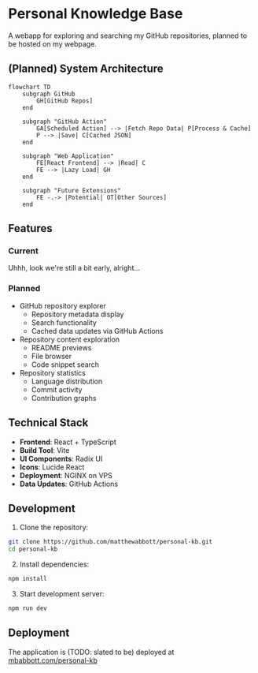 # Personal Knowledge Base

A webapp for exploring and searching my GitHub repositories, planned to be hosted on my webpage.

## (Planned) System Architecture

```mermaid
flowchart TD
    subgraph GitHub
        GH[GitHub Repos]
    end

    subgraph "GitHub Action"
        GA[Scheduled Action] --> |Fetch Repo Data| P[Process & Cache]
        P --> |Save| C[Cached JSON]
    end

    subgraph "Web Application"
        FE[React Frontend] --> |Read| C
        FE --> |Lazy Load| GH
    end

    subgraph "Future Extensions"
        FE -.-> |Potential| OT[Other Sources]
    end
```

## Features

### Current
Uhhh, look we're still a bit early, alright...

### Planned
- GitHub repository explorer
  - Repository metadata display
  - Search functionality
  - Cached data updates via GitHub Actions
- Repository content exploration
  - README previews
  - File browser
  - Code snippet search
- Repository statistics
  - Language distribution
  - Commit activity
  - Contribution graphs

## Technical Stack

- **Frontend**: React + TypeScript
- **Build Tool**: Vite
- **UI Components**: Radix UI
- **Icons**: Lucide React
- **Deployment**: NGINX on VPS
- **Data Updates**: GitHub Actions

## Development

1. Clone the repository:
```bash
git clone https://github.com/matthewabbott/personal-kb.git
cd personal-kb
```

2. Install dependencies:
```bash
npm install
```

3. Start development server:
```bash
npm run dev
```

## Deployment

The application is (TODO: slated to be) deployed at [mbabbott.com/personal-kb](https://mbabbott.com/personal-kb)
